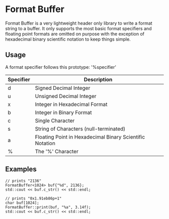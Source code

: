 # Format Buffer

Format Buffer is a very lightweight header only library to write a format string to a buffer. It only supports the most basic format specifiers and floating point formats are omitted on purpose with the exception of hexadecimal binary scientific notation to keep things simple. 

## Usage

A format specifier follows this prototype: '%specifier'

| Specifier | Description                                              |
| --------- | -------------------------------------------------------- |
| d         | Signed Decimal Integer                                   |
| u         | Unsigned Decimal Integer                                 |
| x         | Integer in Hexadecimal Format                            |
| b         | Integer in Binary Format                                 |
| c         | Single Character                                         |
| s         | String of Characters (null-terminated)                   |
| a         | Floating Point in Hexadecimal Binary Scientific Notation |
| %         | The '%' Character                                        |

## Examples

```
// prints "2136"
FormatBuffer<1024> buf{"%d", 2136};
std::cout << buf.c_str() << std::endl;
```

```
// prints "0x1.91eb86p+1"
char buf[1024];
FormatBuffer::print(buf, "%a", 3.14f);
std::cout << buf.c_str() << std::endl;
```
